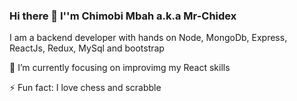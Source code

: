 ### Hi there 👋 I''m Chimobi Mbah a.k.a Mr-Chidex

I am a backend developer with hands on Node, MongoDb, Express, ReactJs, Redux, MySql and bootstrap

🌱 I’m currently focusing on improvimg my React skills

⚡ Fun fact: I love chess and scrabble

<!--
**mr-chidex/mr-chidex** is a ✨ _special_ ✨ repository because its `README.md` (this file) appears on your GitHub profile.

Here are some ideas to get you started:

- 🔭 I’m currently working on ...
- 🌱 I’m currently learning ...
- 👯 I’m looking to collaborate on ...
- 🤔 I’m looking for help with ...
- 💬 Ask me about ...
- 📫 How to reach me: ...
- 😄 Pronouns: ...
- ⚡ Fun fact: ...
-->
